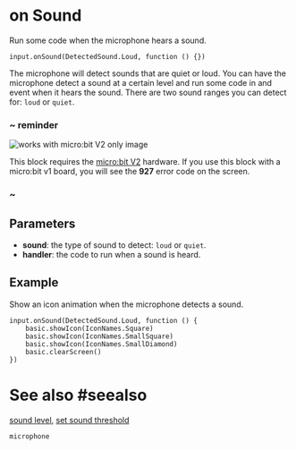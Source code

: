 # on Sound

Run some code when the microphone hears a sound.

```sig
input.onSound(DetectedSound.Loud, function () {})
```

The microphone will detect sounds that are quiet or loud. You can have the microphone detect
a sound at a certain level and run some code in and event when it hears the sound. There are
two sound ranges you can detect for: `loud` or `quiet`.

### ~ reminder

![works with micro:bit V2 only image](/static/v2/v2-only.png)

This block requires the [micro:bit V2](/device/v2) hardware. If you use this block with a micro:bit v1 board, you will see the **927** error code on the screen.

### ~

## Parameters

* **sound**: the type of sound to detect: `loud` or `quiet`.
* **handler**: the code to run when a sound is heard.

## Example

Show an icon animation when the microphone detects a sound.

```blocks
input.onSound(DetectedSound.Loud, function () {
    basic.showIcon(IconNames.Square)
    basic.showIcon(IconNames.SmallSquare)
    basic.showIcon(IconNames.SmallDiamond)
    basic.clearScreen()
})
```

# See also #seealso

[sound level](/reference/input/sound-level),
[set sound threshold](/reference/input/sound-level)

```package
microphone
```
